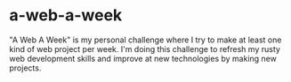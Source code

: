 # a-web-a-week
"A Web A Week" is my personal challenge where I try to make at least one kind of web project per week. I'm doing this challenge to refresh my rusty web development skills and improve at new technologies by making new projects.
